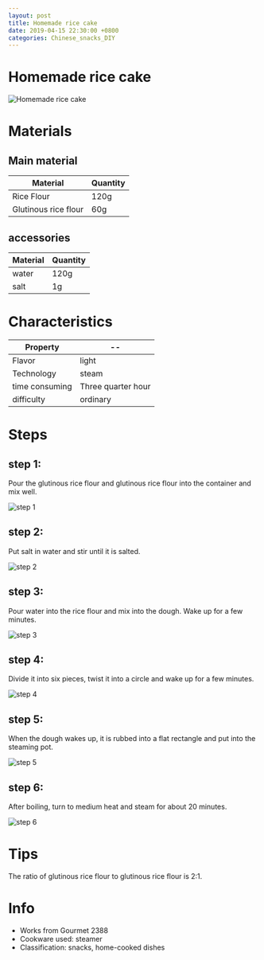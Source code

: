 ```yaml
---
layout: post
title: Homemade rice cake
date: 2019-04-15 22:30:00 +0800
categories: Chinese_snacks_DIY
---
```


# Homemade rice cake

![Homemade rice cake]({{site.baseurl}}/img/408060/408060.jpg)

# Materials


## Main material

Material|Quantity
--|--
Rice Flour|120g
Glutinous rice flour|60g

## accessories

Material|Quantity
--|--
water|120g
salt|1g

# Characteristics

Property|--
--|--
Flavor|light
Technology|steam
time consuming|Three quarter hour
difficulty|ordinary

# Steps

## step 1:

Pour the glutinous rice flour and glutinous rice flour into the container and mix well.

![step 1]({{site.baseurl}}/img/408060/1.jpg)

## step 2:

Put salt in water and stir until it is salted.

![step 2]({{site.baseurl}}/img/408060/2.jpg)

## step 3:

Pour water into the rice flour and mix into the dough. Wake up for a few minutes.

![step 3]({{site.baseurl}}/img/408060/3.jpg)

## step 4:

Divide it into six pieces, twist it into a circle and wake up for a few minutes.

![step 4]({{site.baseurl}}/img/408060/4.jpg)

## step 5:

When the dough wakes up, it is rubbed into a flat rectangle and put into the steaming pot.

![step 5]({{site.baseurl}}/img/408060/5.jpg)

## step 6:

After boiling, turn to medium heat and steam for about 20 minutes.

![step 6]({{site.baseurl}}/img/408060/6.jpg)

# Tips

The ratio of glutinous rice flour to glutinous rice flour is 2:1.

# Info

- Works from Gourmet 2388
- Cookware used: steamer
- Classification: snacks, home-cooked dishes